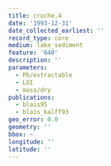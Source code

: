 ```yaml
---
title: croche.4
date: '1993-12-31'
date_collected_earliest: ''
record_type: core
medium: lake_sediment
feature: '640'
description: ''
parameters:
  - Pb/extractable
  - LOI
  - mass/dry
publications:
  - blais95
  - blais_kalff93
geo_error: 0.0
geometry: ''
bbox: ~
longitude: ''
latitude: ''
---
```

